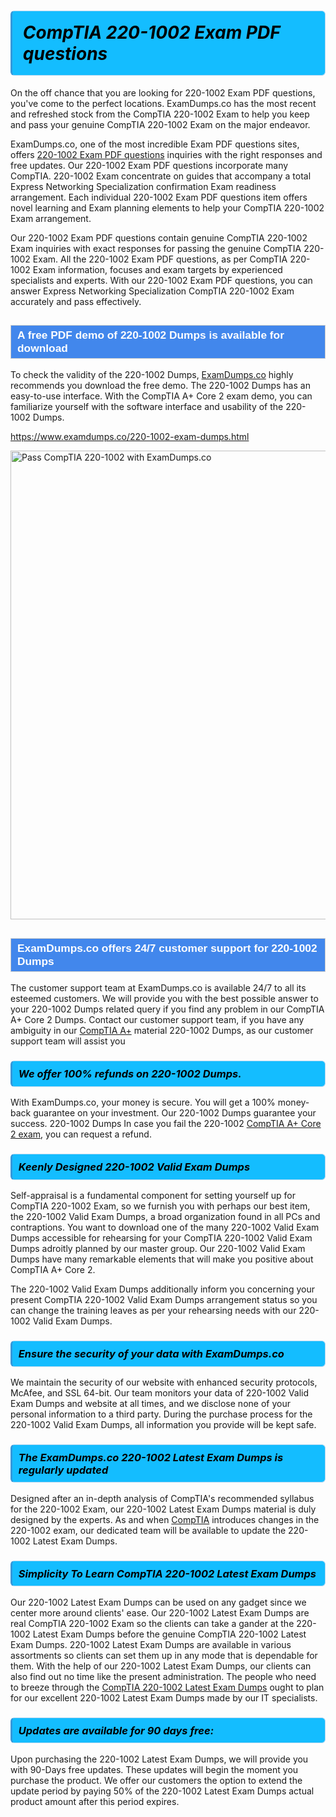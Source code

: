 <h1>                <strong><span style="display: block; color: #000000; background: #14BDFF; border: 0.5px solid #AED6F1; border-left: 3px solid #3498DB; padding: .6em; border-radius: 6px;">                     <em>CompTIA 220-1002 <span class="exam_variation">Exam PDF questions</span> </em>                </span></strong>            </h1>                        <p>On the off chance that you are looking for 220-1002 <span class="exam_variation">Exam PDF questions</span>, you've come to the perfect locations.             ExamDumps.co has the most recent and refreshed stock from the CompTIA 220-1002 Exam to help you keep and pass your genuine CompTIA 220-1002 Exam on the major endeavor.</p>                        <p>ExamDumps.co, one of the most incredible <span class="exam_variation">Exam PDF questions</span> sites, offers <a href="https://www.examdumps.co/220-1002-exam-dumps.html">220-1002 <span class="exam_variation">Exam PDF questions</span></a> inquiries with the right responses and free updates. Our 220-1002 <span class="exam_variation">Exam PDF questions</span> incorporate             many CompTIA. 220-1002 Exam concentrate on guides that accompany a total Express Networking Specialization confirmation Exam readiness arrangement. Each individual             220-1002 <span class="exam_variation">Exam PDF questions</span> item offers novel learning and Exam planning elements to help your CompTIA 220-1002 Exam arrangement.</p>                        <p>Our 220-1002 <span class="exam_variation">Exam PDF questions</span> contain genuine CompTIA 220-1002 Exam inquiries with exact responses for passing the genuine CompTIA 220-1002 Exam. All the 220-1002 <span class="exam_variation">Exam PDF questions</span>,             as per CompTIA 220-1002 Exam information, focuses and exam targets by experienced specialists and experts. With our 220-1002 <span class="exam_variation">Exam PDF questions</span>, you can answer             Express Networking Specialization CompTIA 220-1002 Exam accurately and pass effectively.</p>                        <h2 style="background: #4287ec; border: 1px solid #cccccc; padding: 5px 10px;">                <span style="color: #ffffff;">                    <span style="font-size: 11pt;">                        <span style="line-height: normal;">                            <span style="font-family: Calibri,sans-serif;">                                <strong>                                    <span style="font-size: 13.0pt;">A free PDF demo of 220-1002 <span class="exam_variation2">Dumps</span> is available for download</span>                                </strong>                            </span>                        </span>                    </span>                </span>            </h2>                        <p>To check the validity of the 220-1002 <span class="exam_variation2">Dumps</span>, <a href="https://www.examdumps.co/">ExamDumps.co</a> highly recommends you download the free demo. The 220-1002 <span class="exam_variation2">Dumps</span> has an easy-to-use interface.             With the CompTIA A+ Core 2 exam demo, you can familiarize yourself with the software interface and usability of the 220-1002 <span class="exam_variation2">Dumps</span>.</p>                        <p><a href="https://www.examdumps.co/220-1002-exam-dumps.html">https://www.examdumps.co/220-1002-exam-dumps.html</a></p>                        <p><a href="https://www.examdumps.co/"><img src="https://www.examdumps.co//images/banners/big-sale-20-percent-discount-offer-examdumps.jpg" class="postImage" alt="Pass CompTIA 220-1002 with ExamDumps.co" width="750"></a></p>                            <h2 style="background: #4287ec; border: 1px solid #cccccc; padding: 5px 10px;">                <span style="color: #ffffff;">                    <span style="font-size: 11pt;">                        <span style="line-height: normal;">                            <span style="font-family: Calibri,sans-serif;">                                <strong>                                    <span style="font-size: 13.0pt;">ExamDumps.co offers 24/7 customer support for 220-1002 <span class="exam_variation2">Dumps</span> </span>                                </strong>                            </span>                        </span>                    </span>                </span>            </h2>                        <p>The customer support team at ExamDumps.co is available 24/7 to all its esteemed customers. We will provide you with the best possible answer to your 220-1002 <span class="exam_variation2">Dumps</span>            related query if you find any problem in our CompTIA A+ Core 2 <span class="exam_variation2">Dumps</span>. Contact our customer support team, if you have any ambiguity in             our <a href="https://www.examdumps.co/comptia-a-exam-dumps.html">CompTIA A+</a> material 220-1002 <span class="exam_variation2">Dumps</span>, as our customer support team will assist you</p>                        <h3>                <strong>                    <span style="display: block; color: #000000; background: #14BDFF; border: 0.5px solid #AED6F1; border-left: 3px solid #3498DB; padding: .6em; border-radius: 6px;">                        <em>We offer 100% refunds on 220-1002 <span class="exam_variation2">Dumps</span>.</em>                    </span>                </strong>            </h3>                        <p>With ExamDumps.co, your money is secure. You will get a 100% money-back guarantee on your investment. Our 220-1002 <span class="exam_variation2">Dumps</span> guarantee your success.             220-1002 <span class="exam_variation2">Dumps</span> In case you fail the 220-1002 <a href="https://www.examdumps.co/220-1002-exam-dumps.html">CompTIA A+ Core 2 exam</a>, you can request a refund.</p>                        <h3>                <strong>                    <span style="display: block; color: #000000; background: #14BDFF; border: 0.5px solid #AED6F1; border-left: 3px solid #3498DB; padding: .6em; border-radius: 6px;">                        <em>Keenly Designed 220-1002 <span class="exam_variation3">Valid Exam Dumps</span></em>                    </span>                </strong>            </h3>                        <p>Self-appraisal is a fundamental component for setting yourself up for CompTIA 220-1002 Exam, so we furnish you with perhaps our best item, the 220-1002 <span class="exam_variation3">Valid Exam Dumps</span>,             a broad organization found in all PCs and contraptions. You want to download one of the many 220-1002 <span class="exam_variation3">Valid Exam Dumps</span> accessible for rehearsing for your             CompTIA 220-1002 <span class="exam_variation3">Valid Exam Dumps</span> adroitly planned by our master group. Our 220-1002 <span class="exam_variation3">Valid Exam Dumps</span> have many remarkable elements that will make you             positive about CompTIA A+ Core 2.</p>                        <p>The 220-1002 <span class="exam_variation3">Valid Exam Dumps</span> additionally inform you concerning your present CompTIA 220-1002 <span class="exam_variation3">Valid Exam Dumps</span> arrangement status so you can change the training             leaves as per your rehearsing needs with our 220-1002 <span class="exam_variation3">Valid Exam Dumps</span>.</p>                        <h3>                <strong>                    <span style="display: block; color: #000000; background: #14BDFF; border: 0.5px solid #AED6F1; border-left: 3px solid #3498DB; padding: .6em; border-radius: 6px;">                        <em>Ensure the security of your data with ExamDumps.co </em>                    </span>                </strong>            </h3>                        <p>We maintain the security of our website with enhanced security protocols, McAfee, and SSL 64-bit. Our team monitors your data of 220-1002 <span class="exam_variation3">Valid Exam Dumps</span> and website at all times,             and we disclose none of your personal information to a third party. During the purchase process for the 220-1002 <span class="exam_variation3">Valid Exam Dumps</span>, all information you provide will be kept safe.</p>                        <h3>                <strong>                    <span style="display: block; color: #000000; background: #14BDFF; border: 0.5px solid #AED6F1; border-left: 3px solid #3498DB; padding: .6em; border-radius: 6px;">                        <em>The ExamDumps.co 220-1002 <span class="exam_variation4">Latest Exam Dumps</span> is regularly updated </em>                    </span>                </strong>            </h3>                        <p>Designed after an in-depth analysis of CompTIA's recommended syllabus for the 220-1002 Exam, our 220-1002 <span class="exam_variation4">Latest Exam Dumps</span> material is duly designed by the experts.             As and when <a href="https://www.examdumps.co/comptia-exam-dumps.html">CompTIA</a> introduces changes in the 220-1002 exam, our dedicated team will be available to update the 220-1002 <span class="exam_variation4">Latest Exam Dumps</span>.</p>                        <h3>                <strong>                    <span style="display: block; color: #000000; background: #14BDFF; border: 0.5px solid #AED6F1; border-left: 3px solid #3498DB; padding: .6em; border-radius: 6px;">                        <em>Simplicity To Learn CompTIA 220-1002 <span class="exam_variation4">Latest Exam Dumps</span></em>                    </span>                </strong>            </h3>                        <p>Our 220-1002 <span class="exam_variation4">Latest Exam Dumps</span> can be used on any gadget since we center more around clients' ease. Our 220-1002 <span class="exam_variation4">Latest Exam Dumps</span> are real CompTIA 220-1002 Exam             so the clients can take a gander at the 220-1002 <span class="exam_variation4">Latest Exam Dumps</span> before the genuine CompTIA 220-1002 <span class="exam_variation4">Latest Exam Dumps</span>. 220-1002 <span class="exam_variation4">Latest Exam Dumps</span> are available in various assortments             so clients can set them up in any mode that is dependable for them. With the help of our 220-1002 <span class="exam_variation4">Latest Exam Dumps</span>, our clients can also find out no time like the present administration.             The people who need to breeze through the <a href="https://www.examdumps.co/220-1002-exam-dumps.html">CompTIA 220-1002 <span class="exam_variation4">Latest Exam Dumps</span></a> ought to plan for our excellent 220-1002 <span class="exam_variation4">Latest Exam Dumps</span> made by our IT specialists.</p>                        <h3>                <strong>                    <span style="display: block; color: #000000; background: #14BDFF; border: 0.5px solid #AED6F1; border-left: 3px solid #3498DB; padding: .6em; border-radius: 6px;">                        <em>Updates are available for 90 days free:</em>                    </span>                </strong>            </h3>                        <p>Upon purchasing the 220-1002 <span class="exam_variation4">Latest Exam Dumps</span>, we will provide you with 90-Days free updates. These updates will begin the moment you purchase the product.             We offer our customers the option to extend the update period by paying 50% of the 220-1002 <span class="exam_variation4">Latest Exam Dumps</span> actual product amount after this period expires.</p>                    
